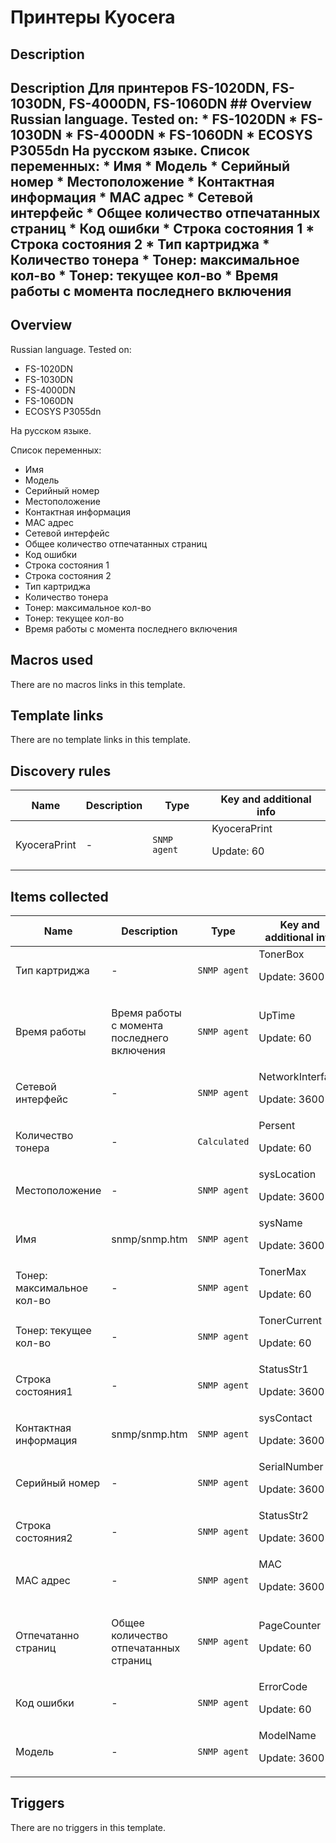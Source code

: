 # Принтеры Kyocera

## Description

## Description Для принтеров FS-1020DN, FS-1030DN, FS-4000DN, FS-1060DN ## Overview Russian language. Tested on: * FS-1020DN * FS-1030DN * FS-4000DN * FS-1060DN * ECOSYS P3055dn На русском языке. Список переменных: * Имя * Модель * Серийный номер * Местоположение * Контактная информация * MAC адрес * Сетевой интерфейс * Общее количество отпечатанных страниц * Код ошибки * Строка состояния 1 * Строка состояния 2 * Тип картриджа * Количество тонера * Тонер: максимальное кол-во * Тонер: текущее кол-во * Время работы с момента последнего включения 

## Overview

Russian language. Tested on:


* FS-1020DN
* FS-1030DN
* FS-4000DN
* FS-1060DN
* ECOSYS P3055dn


На русском языке.


Список переменных:


* Имя
* Модель
* Серийный номер
* Местоположение
* Контактная информация
* MAC адрес
* Сетевой интерфейс
* Общее количество отпечатанных страниц
* Код ошибки
* Строка состояния 1
* Строка состояния 2
* Тип картриджа
* Количество тонера
* Тонер: максимальное кол-во
* Тонер: текущее кол-во
* Время работы с момента последнего включения


## Macros used

There are no macros links in this template.

## Template links

There are no template links in this template.

## Discovery rules

|Name|Description|Type|Key and additional info|
|----|-----------|----|----|
|KyoceraPrint|<p>-</p>|`SNMP agent`|KyoceraPrint<p>Update: 60</p>|
## Items collected

|Name|Description|Type|Key and additional info|
|----|-----------|----|----|
|Тип картриджа|<p>-</p>|`SNMP agent`|TonerBox<p>Update: 3600</p>|
|Время работы|<p>Время работы с момента последнего включения</p>|`SNMP agent`|UpTime<p>Update: 60</p>|
|Сетевой интерфейс|<p>-</p>|`SNMP agent`|NetworkInterface<p>Update: 3600</p>|
|Количество тонера|<p>-</p>|`Calculated`|Persent<p>Update: 60</p>|
|Местоположение|<p>-</p>|`SNMP agent`|sysLocation<p>Update: 3600</p>|
|Имя|<p>snmp/snmp.htm</p>|`SNMP agent`|sysName<p>Update: 3600</p>|
|Тонер: максимальное кол-во|<p>-</p>|`SNMP agent`|TonerMax<p>Update: 60</p>|
|Тонер: текущее кол-во|<p>-</p>|`SNMP agent`|TonerCurrent<p>Update: 60</p>|
|Строка состояния1|<p>-</p>|`SNMP agent`|StatusStr1<p>Update: 3600</p>|
|Контактная информация|<p>snmp/snmp.htm</p>|`SNMP agent`|sysContact<p>Update: 3600</p>|
|Серийный номер|<p>-</p>|`SNMP agent`|SerialNumber<p>Update: 3600</p>|
|Строка состояния2|<p>-</p>|`SNMP agent`|StatusStr2<p>Update: 3600</p>|
|MAC адрес|<p>-</p>|`SNMP agent`|MAC<p>Update: 3600</p>|
|Отпечатанно страниц|<p>Общее количество отпечатанных страниц</p>|`SNMP agent`|PageCounter<p>Update: 60</p>|
|Код ошибки|<p>-</p>|`SNMP agent`|ErrorCode<p>Update: 60</p>|
|Модель|<p>-</p>|`SNMP agent`|ModelName<p>Update: 3600</p>|
## Triggers

There are no triggers in this template.

